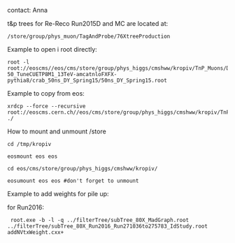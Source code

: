 contact: Anna

t&p trees for Re-Reco Run2015D and MC are located at:

    /store/group/phys_muon/TagAndProbe/76XtreeProduction

Example to open i root directly:

    root -l root://eoscms//eos/cms/store/group/phys_higgs/cmshww/kropiv/TnP_Muons/DYJetsToLL_M-50_TuneCUETP8M1_13TeV-amcatnloFXFX-pythia8/crab_50ns_DY_Spring15/50ns_DY_Spring15.root

Example to copy from eos:

    xrdcp --force --recursive root://eoscms.cern.ch//eos/cms/store/group/phys_higgs/cmshww/kropiv/TnP_Muons/SingleMuon/tnp_Run2015B_PromptReco_50ns_v3.root ./

How to mount and unmount /store

    cd /tmp/kropiv

    eosmount eos eos

    cd eos/cms/store/group/phys_higgs/cmshww/kropiv/

    eosumount eos eos #don't forget to unmount

Example to add weights for pile up:

for Run2016:

     root.exe -b -l -q ../filterTree/subTree_80X_MadGraph.root ../filterTree/subTree_80X_Run2016_Run271036to275783_IdStudy.root addNVtxWeight.cxx+
